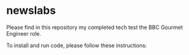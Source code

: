 # newslabs

Please find in this repository my completed tech test the BBC Gourmet Engineer role.

To install and run code, please follow these instructions:

```git clone 
